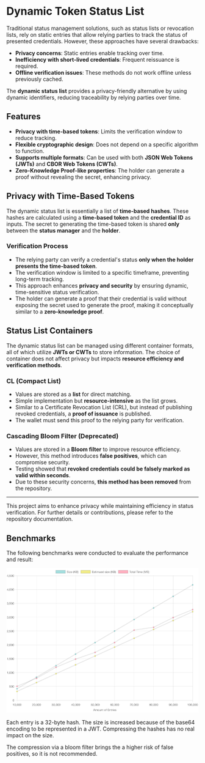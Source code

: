 # Dynamic Token Status List

Traditional status management solutions, such as status lists or revocation
lists, rely on static entries that allow relying parties to track the status of
presented credentials. However, these approaches have several drawbacks:

- **Privacy concerns**: Static entries enable tracking over time.
- **Inefficiency with short-lived credentials**: Frequent reissuance is
  required.
- **Offline verification issues**: These methods do not work offline unless
  previously cached.

The **dynamic status list** provides a privacy-friendly alternative by using
dynamic identifiers, reducing traceability by relying parties over time.

## Features

- **Privacy with time-based tokens**: Limits the verification window to reduce
  tracking.
- **Flexible cryptographic design**: Does not depend on a specific algorithm to
  function.
- **Supports multiple formats**: Can be used with both **JSON Web Tokens
  (JWTs)** and **CBOR Web Tokens (CWTs)**.
- **Zero-Knowledge Proof-like properties**: The holder can generate a proof
  without revealing the secret, enhancing privacy.

## Privacy with Time-Based Tokens

The dynamic status list is essentially a list of **time-based hashes**. These
hashes are calculated using a **time-based token** and the **credential ID** as
inputs. The secret to generating the time-based token is shared **only** between
the **status manager** and the **holder**.

### Verification Process

- The relying party can verify a credential's status **only when the holder
  presents the time-based token**.
- The verification window is limited to a specific timeframe, preventing
  long-term tracking.
- This approach enhances **privacy and security** by ensuring dynamic,
  time-sensitive status verification.
- The holder can generate a proof that their credential is valid without
  exposing the secret used to generate the proof, making it conceptually similar
  to a **zero-knowledge proof**.

## Status List Containers

The dynamic status list can be managed using different container formats, all of
which utilize **JWTs or CWTs** to store information. The choice of container
does not affect privacy but impacts **resource efficiency and verification
methods**.

### CL (Compact List)

- Values are stored as a **list** for direct matching.
- Simple implementation but **resource-intensive** as the list grows.
- Similar to a Certificate Revocation List (CRL), but instead of publishing
  revoked credentials, a **proof of issuance** is published.
- The wallet must send this proof to the relying party for verification.

### Cascading Bloom Filter (**Deprecated**)

- Values are stored in a **Bloom filter** to improve resource efficiency.
- However, this method introduces **false positives**, which can compromise
  security.
- Testing showed that **revoked credentials could be falsely marked as valid
  within seconds**.
- Due to these security concerns, **this method has been removed** from the
  repository.

---
This project aims to enhance privacy while maintaining efficiency in status
verification. For further details or contributions, please refer to the
repository documentation.

## Benchmarks

The following benchmarks were conducted to evaluate the performance and result:

![Benchmark Results](./benchmark/chart.png)

Each entry is a 32-byte hash. The size is increased because of the base64 encoding to be represented in a JWT. Compressing the hashes has no real impact on the size.

The compression via a bloom filter brings the a higher risk of false positives, so it is not recommended.
